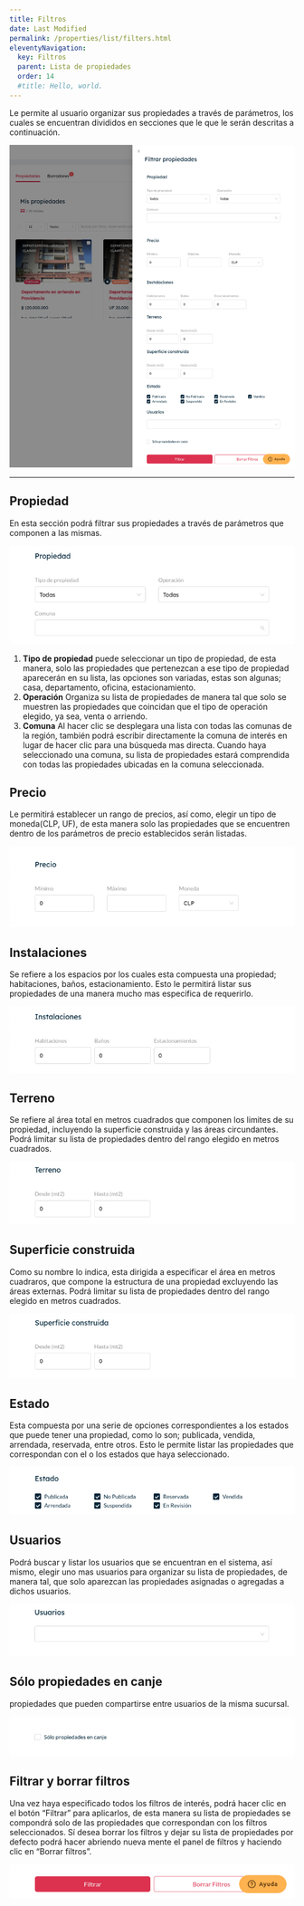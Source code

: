 ```yaml
---
title: Filtros
date: Last Modified
permalink: /properties/list/filters.html
eleventyNavigation:
  key: Filtros
  parent: Lista de propiedades
  order: 14
  #title: Hello, world.
---
```


Le permite al usuario organizar sus propiedades a través de  parámetros, los cuales se encuentran divididos en secciones que le  que le serán descritas a continuación.

![seccion propiedades](/content/images/properties/filters/filters.jpg)

---

## Propiedad

En esta sección podrá filtrar sus propiedades a través de parámetros que componen a las mismas.

![propiedad](/content/images/properties/filters/property.jpg)

1. **Tipo de propiedad**
puede seleccionar un tipo de propiedad, de esta manera, solo las propiedades que pertenezcan a ese tipo de propiedad aparecerán en su lista, las opciones son variadas, estas son algunas; casa, departamento, oficina, estacionamiento.
2. **Operación** 
Organiza su lista de propiedades de manera tal que solo se muestren las propiedades que coincidan que el tipo de operación elegido, ya sea, venta o arriendo.
3. **Comuna**
 Al hacer clic se desplegara una lista con todas las comunas de la región, también podrá escribir directamente la comuna de interés en lugar de hacer clic para una búsqueda mas directa. Cuando haya seleccionado una comuna, su lista de propiedades estará comprendida con todas las propiedades ubicadas en la comuna seleccionada.

## Precio

Le permitirá establecer un rango de precios, así como, elegir un tipo de moneda(CLP, UF), de esta manera solo las propiedades que se encuentren dentro de los parámetros de precio establecidos serán listadas.

![precio](/content/images/properties/filters/price.jpg)

## Instalaciones

Se refiere a los espacios por los cuales esta compuesta una propiedad; habitaciones, baños, estacionamiento. Esto le permitirá listar sus propiedades de una manera mucho mas especifica de requerirlo.

![instalaciones](/content/images/properties/filters/instalations.jpg)

## Terreno

Se refiere al área total en metros cuadrados que componen los limites de su propiedad, incluyendo la superficie construida y las áreas circundantes. Podrá limitar su lista de propiedades dentro del rango elegido en metros cuadrados.

![terreno](/content/images/properties/filters/terrain.jpg)

## Superficie construida

Como su nombre lo indica, esta dirigida a especificar el área en metros cuadraros, que compone la estructura de una propiedad excluyendo las áreas externas. Podrá limitar su lista de propiedades dentro del rango elegido en metros cuadrados.

![superficie construida](/content/images/properties/filters/construction.jpg)

## Estado

Esta compuesta por una serie de opciones correspondientes a los estados que puede tener una propiedad, como lo son; publicada, vendida, arrendada, reservada, entre otros. Esto le permite listar las propiedades que correspondan con el o los estados que haya seleccionado.

![estado](/content/images/properties/filters/status.jpg)

## Usuarios

Podrá buscar y listar los usuarios que se encuentran en el sistema, así mismo, elegir uno mas usuarios para organizar su lista de propiedades, de manera tal, que solo aparezcan las propiedades asignadas o agregadas a dichos usuarios.

![usuarios](/content/images/properties/filters/users.jpg)

## Sólo propiedades en canje

propiedades que pueden compartirse entre usuarios de la misma sucursal.

![canje](/content/images/properties/filters/canje.jpg)

## Filtrar y borrar filtros

Una vez haya especificado todos los filtros de interés, podrá hacer clic en el botón “Filtrar” para aplicarlos, de esta manera su lista de propiedades se compondrá solo de las propiedades que correspondan con los filtros seleccionados. Sí desea borrar los filtros y dejar su lista de propiedades por defecto podrá hacer abriendo nueva mente el panel de filtros y haciendo clic en “Borrar filtros”.

![filtrar y borrar filtros](/content/images/properties/filters/buttons.jpg)